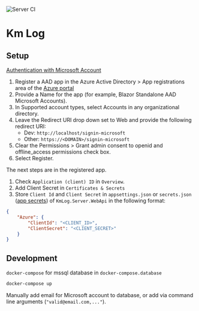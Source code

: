 ![Server CI](https://github.com/chrismuellner/km-log/workflows/Server%20CI/badge.svg)

# Km Log

## Setup

[Authentication with Microsoft Account](https://docs.microsoft.com/en-us/aspnet/core/blazor/security/webassembly/standalone-with-microsoft-accounts?view=aspnetcore-3.1)

1. Register a AAD app in the Azure Active Directory > App registrations area of the [Azure portal](https://portal.azure.com)
2. Provide a Name for the app (for example, Blazor Standalone AAD Microsoft Accounts).
3. In Supported account types, select Accounts in any organizational directory.
4. Leave the Redirect URI drop down set to Web and provide the following redirect URI:
    - Dev: `http://localhost/signin-microsoft`
    - Other: `https://<DOMAIN>/signin-microsoft`
5. Clear the Permissions > Grant admin consent to openid and offline_access permissions check box.
6. Select Register.

The next steps are in the registered app.

1. Check `Application (client) ID` in `Overview`.
2. Add Client Secret in `Certificates & Secrets`
3. Store `Client Id` and `Client Secret` in `appsettings.json` or `secrets.json` ([app secrets](https://docs.microsoft.com/en-us/aspnet/core/security/app-secrets?view=aspnetcore-3.1&tabs=windows)) of `KmLog.Server.WebApi` in the following format:

```json
{
    "Azure": {
        "ClientId": "<CLIENT_ID>",
        "ClientSecret": "<CLIENT_SECRET>"
    }
}
```

## Development

`docker-compose` for mssql database in `docker-compose.database`

```sh
docker-compose up
```
Manually add email for Microsoft account to database, or add via command line arguments (`"valid@email.com,..."`).